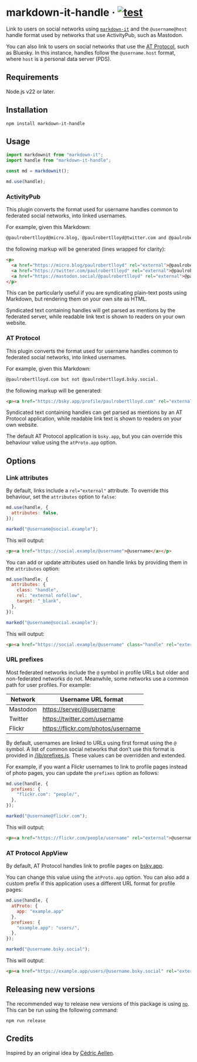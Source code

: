 # markdown-it-handle · [![test](https://github.com/paulrobertlloyd/markdown-it-handle/actions/workflows/test.yml/badge.svg)](https://github.com/paulrobertlloyd/markdown-it-handle/actions/workflows/test.yml)

Link to users on social networks using [`markdown-it`](https://github.com/markdown-it/markdown-it) and the `@username@host` handle format used by networks that use ActivityPub, such as Mastodon.

You can also link to users on social networks that use the [AT Protocol](https://atproto.com), such as Bluesky. In this instance, handles follow the `@username.host` format, where `host` is a personal data server (PDS).

## Requirements

Node.js v22 or later.

## Installation

`npm install markdown-it-handle`

## Usage

```js
import markdownit from "markdown-it";
import handle from "markdown-it-handle";

const md = markdownit();

md.use(handle);
```

### ActivityPub

This plugin converts the format used for username handles common to federated social networks, into linked usernames.

For example, given this Markdown:

```md
@paulrobertlloyd@micro.blog, @paulrobertlloyd@twitter.com and @paulrobertlloyd@mastadon.social.
```

the following markup will be generated (lines wrapped for clarity):

```html
<p>
  <a href="https://micro.blog/paulrobertlloyd" rel="external">@paulrobertlloyd</a>,
  <a href="https://twitter.com/paulrobertlloyd" rel="external">@paulrobertlloyd</a> and
  <a href="https://mastodon.social/@paulrobertlloyd" rel="external">@paulrobertlloyd</a>.
</p>
```

This can be particularly useful if you are syndicating plain-text posts using Markdown, but rendering them on your own site as HTML.

Syndicated text containing handles will get parsed as mentions by the federated server, while readable link text is shown to readers on your own website.

### AT Protocol

This plugin converts the format used for username handles common to federated social networks, into linked usernames.

For example, given this Markdown:

```md
@paulrobertlloyd.com but not @paulrobertlloyd.bsky.social.
```

the following markup will be generated:

```html
<p><a href="https://bsky.app/profile/paulrobertlloyd.com" rel="external">@paulrobertlloyd.com</a> but not <a href="https://bsky.app/profile/paulrobertlloyd.bsky.social" rel="external">@paulrobertlloyd.bsky.social</a>.</p>
```

Syndicated text containing handles can get parsed as mentions by an AT Protocol application, while readable link text is shown to readers on your own website.

The default AT Protocol application is `bsky.app`, but you can override this behaviour value using the `atProto.app` option.

## Options

### Link attributes

By default, links include a `rel="external"` attribute. To override this behaviour, set the `attributes` option to `false`:

```js
md.use(handle, {
  attributes: false,
});

marked("@username@social.example");
```

This will output:

```html
<p><a href="https://social.example/@username">@username</a></p>
```

You can add or update attributes used on handle links by providing them in the `attributes` option:

```js
md.use(handle, {
  attributes: {
    class: "handle",
    rel: "external nofollow",
    target: "_blank",
  },
});

marked("@username@social.example");
```

This will output:

```html
<p><a href="https://social.example/@username" class="handle" rel="external nofollow" target="_blank">@username</a></p>
```

### URL prefixes

Most federated networks include the `@` symbol in profile URLs but older and non-federated networks do not. Meanwhile, some networks use a common path for user profiles. For example:

| Network  | Username URL format                  |
| -------- | ------------------------------------ |
| Mastodon | <https://server/@username>           |
| Twitter  | <https://twitter.com/username>       |
| Flickr   | <https://flickr.com/photos/username> |

By default, usernames are linked to URLs using first format using the `@` symbol. A list of common social networks that don’t use this format is provided in [/lib/prefixes.js](/lib/prefixes.js). These values can be overridden and extended.

For example, if you want a Flickr usernames to link to profile pages instead of photo pages, you can update the `prefixes` option as follows:

```js
md.use(handle, {
  prefixes: {
    "flickr.com": "people/",
  },
});

marked("@username@flickr.com");
```

This will output:

```html
<p><a href="https://flickr.com/people/username" rel="external">@username</a></p>
```

### AT Protocol AppView

By default, AT Protocol handles link to profile pages on [bsky.app](https://bsky.app).

You can change this value using the `atProto.app` option. You can also add a custom prefix if this application uses a different URL format for profile pages:

```js
md.use(handle, {
  atProto: {
    app: "example.app"
  },
  prefixes: {
    "example.app": "users/",
  },
});

marked("@username.bsky.social");
```

This will output:

```html
<p><a href="https://example.app/users/@username.bsky.social" rel="external">@username.bsky.social</a></p>
```

## Releasing new versions

The recommended way to release new versions of this package is using [`np`](https://github.com/sindresorhus/np). This can be run using the following command:

```shell
npm run release
```

## Credits

Inspired by an original idea by [Cédric Aellen](https://alienlebarge.ch/notes/20230326175845/).
